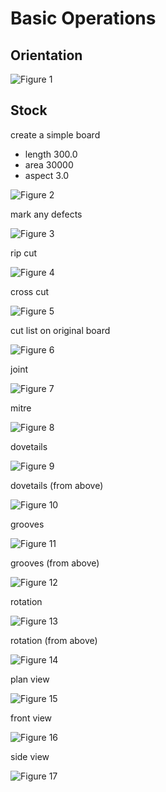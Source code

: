 # Basic Operations
## Orientation

![Figure 1](board_test/fig-1.svg)

## Stock
create a simple board
 - length 300.0
 - area 30000
 - aspect 3.0

![Figure 2](board_test/fig-2.svg)

mark any defects

![Figure 3](board_test/fig-3.svg)

rip cut

![Figure 4](board_test/fig-4.svg)

cross cut

![Figure 5](board_test/fig-5.svg)

cut list on original board

![Figure 6](board_test/fig-6.svg)

joint

![Figure 7](board_test/fig-7.svg)

mitre

![Figure 8](board_test/fig-8.svg)

dovetails

![Figure 9](board_test/fig-9.svg)

dovetails (from above)

![Figure 10](board_test/fig-10.svg)

grooves

![Figure 11](board_test/fig-11.svg)

grooves (from above)

![Figure 12](board_test/fig-12.svg)

rotation

![Figure 13](board_test/fig-13.svg)

rotation (from above)

![Figure 14](board_test/fig-14.svg)

plan view

![Figure 15](board_test/fig-15.svg)

front view

![Figure 16](board_test/fig-16.svg)

side view

![Figure 17](board_test/fig-17.svg)

